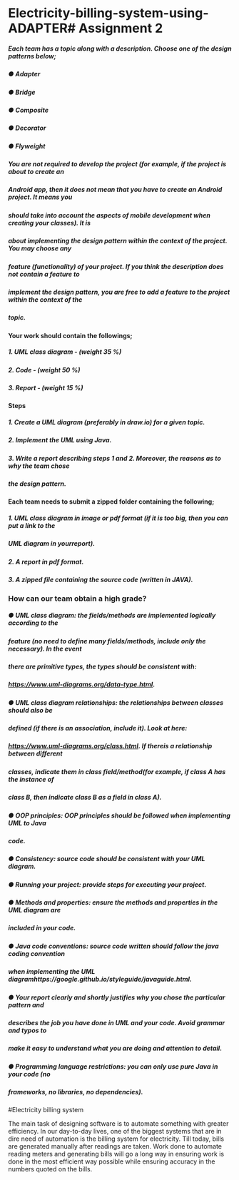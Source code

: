 # Electricity-billing-system-using-ADAPTER# Assignment 2

##### Each team has a topic along with a description. Choose one of the design patterns below;

##### ● Adapter

##### ● Bridge

##### ● Composite

##### ● Decorator

##### ● Flyweight

##### You are not required to develop the project (for example, if the project is about to create an

##### Android app, then it does not mean that you have to create an Android project. It means you

##### should take into account the aspects of mobile development when creating your classes). It is

##### about implementing the design pattern within the context of the project. You may choose any

##### feature (functionality) of your project. If you think the description does not contain a feature to

##### implement the design pattern, you are free to add a feature to the project within the context of the

##### topic.

#### Your work should contain the followings;

##### 1. UML class diagram - (weight 35 %)

##### 2. Code - (weight 50 %)

##### 3. Report - (weight 15 %)

#### Steps

##### 1. Create a UML diagram (preferably in draw.io) for a given topic.

##### 2. Implement the UML using Java.

##### 3. Write a report describing steps 1 and 2. Moreover, the reasons as to why the team chose

##### the design pattern.

#### Each team needs to submit a zipped folder containing the following;

##### 1. UML class diagram in image or pdf format (if it is too big, then you can put a link to the

##### UML diagram in yourreport).

##### 2. A report in pdf format.

##### 3. A zipped file containing the source code (written in JAVA).


### How can our team obtain a high grade?

##### ● UML class diagram: the fields/methods are implemented logically according to the

##### feature (no need to define many fields/methods, include only the necessary). In the event

##### there are primitive types, the types should be consistent with:

##### https://www.uml-diagrams.org/data-type.html.

##### ● UML class diagram relationships: the relationships between classes should also be

##### defined (if there is an association, include it). Look at here:

##### https://www.uml-diagrams.org/class.html. If thereis a relationship between different

##### classes, indicate them in class field/method(for example, if class A has the instance of

##### class B, then indicate class B as a field in class A).

##### ● OOP principles: OOP principles should be followed when implementing UML to Java

##### code.

##### ● Consistency: source code should be consistent with your UML diagram.

##### ● Running your project: provide steps for executing your project.

##### ● Methods and properties: ensure the methods and properties in the UML diagram are

##### included in your code.

##### ● Java code conventions: source code written should follow the java coding convention

##### when implementing the UML diagramhttps://google.github.io/styleguide/javaguide.html.

##### ● Your report clearly and shortly justifies why you chose the particular pattern and

##### describes the job you have done in UML and your code. Avoid grammar and typos to

##### make it easy to understand what you are doing and attention to detail.

##### ● Programming language restrictions: you can only use pure Java in your code (no

##### frameworks, no libraries, no dependencies).

#Electricity billing system

The main task of designing software is to automate something with greater efficiency. In our day-to-day lives,
one of the biggest systems that are in dire need of automation is the billing system for electricity. Till today,
bills are generated manually after readings are taken. Work done to automate reading meters and generating
bills will go a long way in ensuring work is done in the most efficient way possible while ensuring accuracy in the
numbers quoted on the bills.
